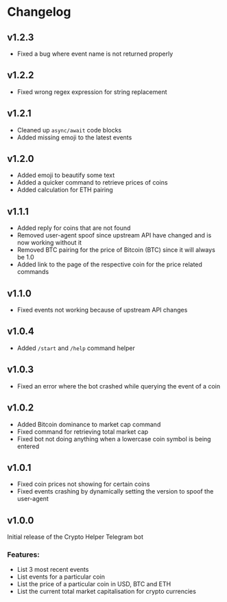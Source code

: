 # Changelog

## v1.2.3
- Fixed a bug where event name is not returned properly

## v1.2.2
- Fixed wrong regex expression for string replacement

## v1.2.1
- Cleaned up `async/await` code blocks
- Added missing emoji to the latest events

## v1.2.0
- Added emoji to beautify some text
- Added a quicker command to retrieve prices of coins
- Added calculation for ETH pairing

## v1.1.1
- Added reply for coins that are not found
- Removed user-agent spoof since upstream API have changed and is now working without it
- Removed BTC pairing for the price of Bitcoin (BTC) since it will always be 1.0 
- Added link to the page of the respective coin for the price related commands

## v1.1.0
- Fixed events not working because of upstream API changes

## v1.0.4
- Added `/start` and `/help` command helper

## v1.0.3
- Fixed an error where the bot crashed while querying the event of a coin

## v1.0.2
- Added Bitcoin dominance to market cap command
- Fixed command for retrieving total market cap
- Fixed bot not doing anything when a lowercase coin symbol is being entered

## v1.0.1
- Fixed coin prices not showing for certain coins
- Fixed events crashing by dynamically setting the version to spoof the user-agent

## v1.0.0
Initial release of the Crypto Helper Telegram bot

### Features:
- List 3 most recent events
- List events for a particular coin
- List the price of a particular coin in USD, BTC and ETH
- List the current total market capitalisation for crypto currencies